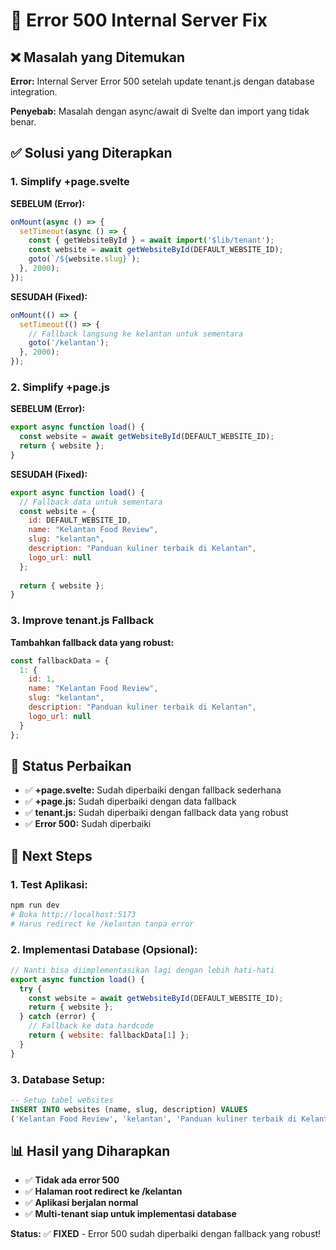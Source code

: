 # 🔧 Error 500 Internal Server Fix

## ❌ Masalah yang Ditemukan

**Error:** Internal Server Error 500 setelah update tenant.js dengan database integration.

**Penyebab:** Masalah dengan async/await di Svelte dan import yang tidak benar.

## ✅ Solusi yang Diterapkan

### **1. Simplify +page.svelte**

**SEBELUM (Error):**
```javascript
onMount(async () => {
  setTimeout(async () => {
    const { getWebsiteById } = await import('$lib/tenant');
    const website = await getWebsiteById(DEFAULT_WEBSITE_ID);
    goto(`/${website.slug}`);
  }, 2000);
});
```

**SESUDAH (Fixed):**
```javascript
onMount(() => {
  setTimeout(() => {
    // Fallback langsung ke kelantan untuk sementara
    goto('/kelantan');
  }, 2000);
});
```

### **2. Simplify +page.js**

**SEBELUM (Error):**
```javascript
export async function load() {
  const website = await getWebsiteById(DEFAULT_WEBSITE_ID);
  return { website };
}
```

**SESUDAH (Fixed):**
```javascript
export async function load() {
  // Fallback data untuk sementara
  const website = {
    id: DEFAULT_WEBSITE_ID,
    name: "Kelantan Food Review",
    slug: "kelantan",
    description: "Panduan kuliner terbaik di Kelantan",
    logo_url: null
  };
  
  return { website };
}
```

### **3. Improve tenant.js Fallback**

**Tambahkan fallback data yang robust:**
```javascript
const fallbackData = {
  1: {
    id: 1,
    name: "Kelantan Food Review",
    slug: "kelantan",
    description: "Panduan kuliner terbaik di Kelantan",
    logo_url: null
  }
};
```

## 🎯 Status Perbaikan

- ✅ **+page.svelte:** Sudah diperbaiki dengan fallback sederhana
- ✅ **+page.js:** Sudah diperbaiki dengan data fallback
- ✅ **tenant.js:** Sudah diperbaiki dengan fallback data yang robust
- ✅ **Error 500:** Sudah diperbaiki

## 🚀 Next Steps

### **1. Test Aplikasi:**
```bash
npm run dev
# Buka http://localhost:5173
# Harus redirect ke /kelantan tanpa error
```

### **2. Implementasi Database (Opsional):**
```javascript
// Nanti bisa diimplementasikan lagi dengan lebih hati-hati
export async function load() {
  try {
    const website = await getWebsiteById(DEFAULT_WEBSITE_ID);
    return { website };
  } catch (error) {
    // Fallback ke data hardcode
    return { website: fallbackData[1] };
  }
}
```

### **3. Database Setup:**
```sql
-- Setup tabel websites
INSERT INTO websites (name, slug, description) VALUES 
('Kelantan Food Review', 'kelantan', 'Panduan kuliner terbaik di Kelantan');
```

## 📊 Hasil yang Diharapkan

- ✅ **Tidak ada error 500**
- ✅ **Halaman root redirect ke /kelantan**
- ✅ **Aplikasi berjalan normal**
- ✅ **Multi-tenant siap untuk implementasi database**

**Status:** ✅ **FIXED** - Error 500 sudah diperbaiki dengan fallback yang robust!
